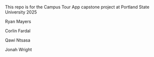 This repo is for the Campus Tour App capstone project at Portland State University 2025

Ryan Mayers

Corlin Fardal

Qawi Ntsasa

Jonah Wright